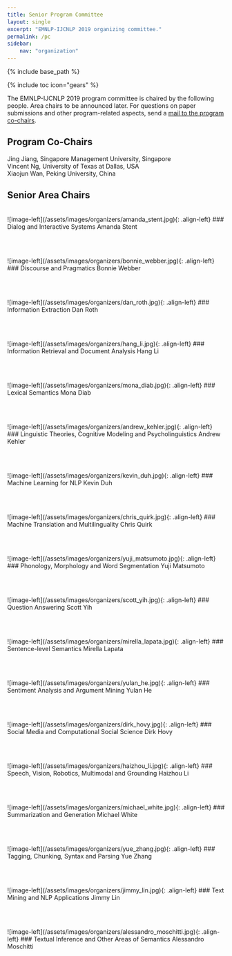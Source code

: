 ```yaml
---
title: Senior Program Committee
layout: single
excerpt: "EMNLP-IJCNLP 2019 organizing committee."
permalink: /pc
sidebar: 
    nav: "organization"
---
```

{% include base_path %}

{% include toc icon="gears" %}

The EMNLP-IJCNLP 2019 program committee is chaired by the following people. Area chairs to be announced later. For questions on paper submissions and other program-related aspects, send a <a href="mailto:emnlp-ijcnlp-2019-program-chairs@googlegroups.com">mail to the program co-chairs</a>.


## Program Co-Chairs
Jing Jiang, Singapore Management University, Singapore<br/>
Vincent Ng, University of Texas at Dallas, USA<br/>
Xiaojun Wan, Peking University, China


## Senior Area Chairs 

<br>
![image-left](/assets/images/organizers/amanda_stent.jpg){: .align-left}
### Dialog and Interactive Systems
Amanda Stent

<p>&nbsp;</p>

<br>
![image-left](/assets/images/organizers/bonnie_webber.jpg){: .align-left}
### Discourse and Pragmatics
Bonnie Webber

<p>&nbsp;</p>

<br>
![image-left](/assets/images/organizers/dan_roth.jpg){: .align-left}
### Information Extraction
Dan Roth

<p>&nbsp;</p>

<br>
![image-left](/assets/images/organizers/hang_li.jpg){: .align-left}
### Information Retrieval and Document Analysis
Hang Li

<p>&nbsp;</p>

<br>
![image-left](/assets/images/organizers/mona_diab.jpg){: .align-left}
### Lexical Semantics
Mona Diab

<p>&nbsp;</p>

<br>
![image-left](/assets/images/organizers/andrew_kehler.jpg){: .align-left}
### Linguistic Theories, Cognitive Modeling and Psycholinguistics
Andrew Kehler

<p>&nbsp;</p>

<br>
![image-left](/assets/images/organizers/kevin_duh.jpg){: .align-left}
### Machine Learning for NLP
Kevin Duh

<p>&nbsp;</p>

<br>
![image-left](/assets/images/organizers/chris_quirk.jpg){: .align-left}
### Machine Translation and Multilinguality
Chris Quirk

<p>&nbsp;</p>

<br>
![image-left](/assets/images/organizers/yuji_matsumoto.jpg){: .align-left}
### Phonology, Morphology and Word Segmentation
Yuji Matsumoto

<p>&nbsp;</p>

<br>
![image-left](/assets/images/organizers/scott_yih.jpg){: .align-left}
### Question Answering
Scott Yih

<p>&nbsp;</p>

<br>
![image-left](/assets/images/organizers/mirella_lapata.jpg){: .align-left}
### Sentence-level Semantics
Mirella Lapata

<p>&nbsp;</p>

<br>
![image-left](/assets/images/organizers/yulan_he.jpg){: .align-left}
### Sentiment Analysis and Argument Mining
Yulan He

<p>&nbsp;</p>

<br>
![image-left](/assets/images/organizers/dirk_hovy.jpg){: .align-left}
### Social Media and Computational Social Science
Dirk Hovy

<p>&nbsp;</p>

<br>
![image-left](/assets/images/organizers/haizhou_li.jpg){: .align-left}
### Speech, Vision, Robotics, Multimodal and Grounding
Haizhou Li

<p>&nbsp;</p>

<br>
![image-left](/assets/images/organizers/michael_white.jpg){: .align-left}
### Summarization and Generation
Michael White

<p>&nbsp;</p>

<br>
![image-left](/assets/images/organizers/yue_zhang.jpg){: .align-left}
### Tagging, Chunking, Syntax and Parsing
Yue Zhang

<p>&nbsp;</p>

<br>
![image-left](/assets/images/organizers/jimmy_lin.jpg){: .align-left}
### Text Mining and NLP Applications
Jimmy Lin

<p>&nbsp;</p>

<br>
![image-left](/assets/images/organizers/alessandro_moschitti.jpg){: .align-left}
### Textual Inference and Other Areas of Semantics
Alessandro Moschitti


